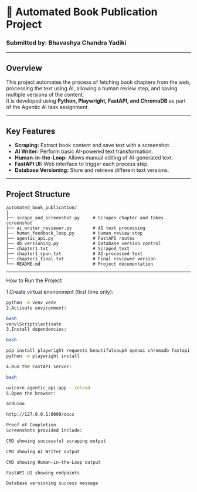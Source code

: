 # 📘 Automated Book Publication Project

### Submitted by: Bhavashya Chandra Yadiki

---

## Overview

This project automates the process of fetching book chapters from the web, processing the text using AI, allowing a human review step, and saving multiple versions of the content.  
It is developed using **Python, Playwright, FastAPI, and ChromaDB** as part of the Agentic AI task assignment.

---

## Key Features

- **Scraping:** Extract book content and save text with a screenshot.  
- **AI Writer:** Perform basic AI-powered text transformation.  
- **Human-in-the-Loop:** Allows manual editing of AI-generated text.  
- **FastAPI UI:** Web interface to trigger each process step.  
- **Database Versioning:** Store and retrieve different text versions.  

---

## Project Structure
```
automated_book_publication/
│
├── scrape_and_screenshot.py     # Scrapes chapter and takes screenshot
├── ai_writer_reviewer.py        # AI text processing
├── human_feedback_loop.py       # Human review step
├── agentic_api.py               # FastAPI routes
├── db_versioning.py             # Database version control
├── chapter1.txt                 # Scraped text
├── chapter1_spun.txt            # AI-processed text
├── chapter1_final.txt           # Final reviewed version
└── README.md                    # Project documentation
```

---

How to Run the Project

1.Create virtual environment (first time only):

```bash
python -m venv venv
2.Activate environment:

bash
venv\Scripts\activate
3.Install dependencies:

bash

pip install playwright requests beautifulsoup4 openai chromadb fastapi uvicorn pydantic pyttsx3 SpeechRecognition
python -m playwright install

4.Run the FastAPI server:

bash

uvicorn agentic_api:app --reload
5.Open the browser:

arduino

http://127.0.0.1:8000/docs

Proof of Completion
Screenshots provided include:

CMD showing successful scraping output

CMD showing AI Writer output

CMD showing Human-in-the-Loop output

FastAPI UI showing endpoints

Database versioning success message

